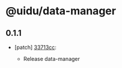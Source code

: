 # @uidu/data-manager

## 0.1.1
- [patch] [33713cc](https://github.org/uidu-org/guidu/commits/33713cc):

  - Release data-manager

